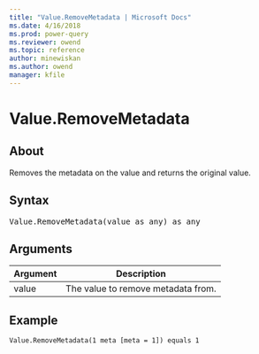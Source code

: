 ```yaml
---
title: "Value.RemoveMetadata | Microsoft Docs"
ms.date: 4/16/2018
ms.prod: power-query
ms.reviewer: owend
ms.topic: reference
author: minewiskan
ms.author: owend
manager: kfile
---
```

# Value.RemoveMetadata

  
## About  
Removes the metadata on the value and returns the original value.  
  
## Syntax

<pre>
Value.RemoveMetadata(value as any) as any  
</pre> 
  
## Arguments  
  
|Argument|Description|  
|------------|---------------|  
|value|The value to remove metadata from.|  
  
## Example  
  
```powerquery-m
Value.RemoveMetadata(1 meta [meta = 1]) equals 1  
```  

